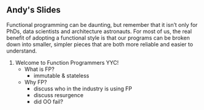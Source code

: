 ## Andy's Slides

Functional programming can be daunting, but remember that it isn’t only for PhDs, data scientists and architecture astronauts. For most of us, the real benefit of adopting a functional style is that our programs can be broken down into smaller, simpler pieces that are both more reliable and easier to understand.

1. Welcome to Function Programmers YYC!
    * What is FP?
        * immutable & stateless
    * Why FP?
        * discuss who in the industry is using FP
        * discuss resurgence
        * did OO fail?
